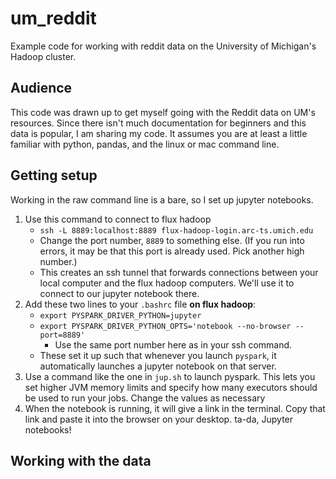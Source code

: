 # um_reddit
Example code for working with reddit data on the University of Michigan's Hadoop cluster.

## Audience
This code was drawn up to get myself going with the Reddit data on UM's resources. Since there isn't much documentation for beginners and this data is popular, I am sharing my code. It assumes you are at least a little familiar with python, pandas, and the linux or mac command line. 

## Getting setup
Working in the raw command line is a bare, so I set up jupyter notebooks. 
1. Use this command to connect to flux hadoop 
	- `ssh -L 8889:localhost:8889 flux-hadoop-login.arc-ts.umich.edu`
	- Change the port number, `8889` to something else. (If you run into errors, it may be that this port is already used. Pick another high number.)
	- This creates an ssh tunnel that forwards connections between your local computer and the flux hadoop computers. We'll use it to connect to our jupyter notebook there. 
2. Add these two lines to your `.bashrc` file **on flux hadoop**:
	- `export PYSPARK_DRIVER_PYTHON=jupyter`
	- `export PYSPARK_DRIVER_PYTHON_OPTS='notebook --no-browser --port=8889'`
		- Use the same port number here as in your ssh command.
	- These set it up such that whenever you launch `pyspark`, it automatically launches a jupyter notebook on that server.
3. Use a command like the one in `jup.sh` to launch pyspark. This lets you set higher JVM memory limits and specify how many executors should be used to run your jobs. Change the values as necessary
4. When the notebook is running, it will give a link in the terminal. Copy that link and paste it into the browser on your desktop. ta-da, Jupyter notebooks!

## Working with the data



